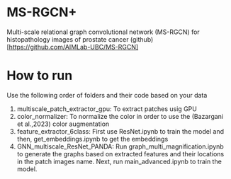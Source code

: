 # MS-RGCN+
Multi-scale relational graph convolutional network (MS-RGCN) for histopathology images of prostate cancer
(github)[https://github.com/AIMLab-UBC/MS-RGCN]

# How to run
Use the following order of folders and their code based on your data
1. multiscale_patch_extractor_gpu: To extract patches usig GPU
2. color_normalizer: To normalize the color in order to use the (Bazargani et al.,2023) color augmentation
3. feature_extractor_6class: First use ResNet.ipynb to train the model and then, get_embeddings.ipynb to get the embeddings
4. GNN_multiscale_ResNet_PANDA: Run graph_multi_magnification.ipynb to generate the graphs based on extracted features and their locations in the patch images name. Next, run main_advanced.ipynb to train the model.
